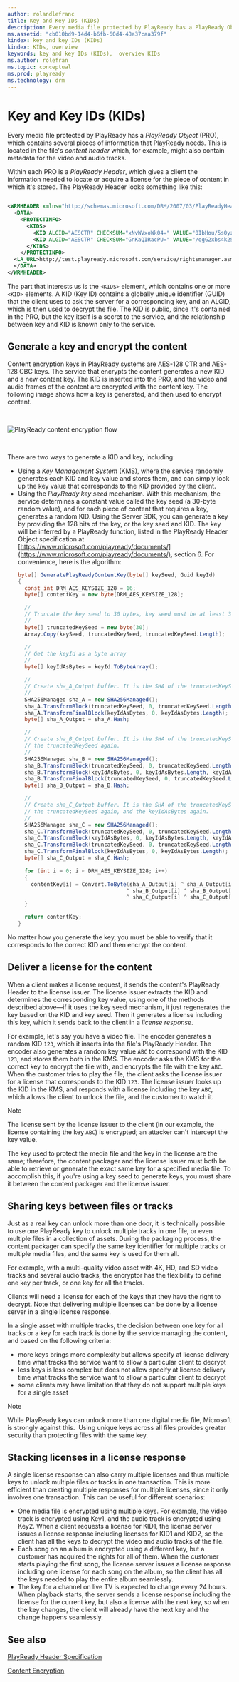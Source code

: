```yaml
---
author: rolandlefranc
title: Key and Key IDs (KIDs)
description: Every media file protected by PlayReady has a PlayReady Object, which contains several pieces of information that PlayReady needs.
ms.assetid: "cb010bd9-14d4-b6fb-60d4-48a37caa379f"
kindex: key and key IDs (KIDs)
kindex: KIDs, overview
keywords: key and key IDs (KIDs),  overview KIDs
ms.author: rolefran
ms.topic: conceptual
ms.prod: playready
ms.technology: drm
---
```



# Key and Key IDs (KIDs)


Every media file protected by PlayReady has a *PlayReady Object* (PRO), which contains several pieces of information that PlayReady needs. This is located in the file's *content header* which, for example, might also contain metadata for the video and audio tracks.


Within each PRO is a *PlayReady Header*, which gives a client the information needed to locate or acquire a license for the piece of content in which it's stored. The PlayReady Header looks something like this:

```xml

<WRMHEADER xmlns="http://schemas.microsoft.com/DRM/2007/03/PlayReadyHeader" version="4.2.0.0">
  <DATA>
    <PROTECTINFO>
      <KIDS>
        <KID ALGID="AESCTR" CHECKSUM="xNvWVxoWk04=" VALUE="0IbHou/5s0yzM80yOkKEpQ=="></KID>
        <KID ALGID="AESCTR" CHECKSUM="GnKaQIRacPU=" VALUE="/qgG2xbs4k2SKCxx6bhWqw=="></KID>
      </KIDS>
    </PROTECTINFO>
  <LA_URL>http://test.playready.microsoft.com/service/rightsmanager.asmx</LA_URL>
  </DATA>
</WRMHEADER>

```


The part that interests us is the `<KIDS>` element, which contains one or more `<KID>` elements. A KID (Key ID) contains a globally unique identifier (GUID) that the client uses to ask the server for a corresponding key, and an ALGID, which is then used to decrypt the file. The KID is public, since it's contained in the PRO, but the key itself is a secret to the service, and the relationship between key and KID is known only to the service.



## Generate a key and encrypt the content


Content encryption keys in PlayReady systems are AES-128 CTR and AES-128 CBC keys. The service that encrypts the content generates a new KID and a new content key. The KID is inserted into the PRO, and the video and audio frames of the content are encrypted with the content key. The following image shows how a key is generated, and then used to encrypt content.

&nbsp;

![PlayReady content encryption flow](../images/playready_encryption.jpg)

&nbsp;

There are two ways to generate a KID and key, including:

   *  Using a *Key Management System* (KMS), where the service randomly generates each KID and key value and stores them, and can simply look up the key value that corresponds to the KID provided by the client. <br/>
   *  Using the *PlayReady key seed* mechanism. With this mechanism, the service determines a constant value called the key seed (a 30-byte random value), and for each piece of content that requires a key, generates a random KID. Using the Server SDK, you can generate a key by providing the 128 bits of the key, or the key seed and KID. The key will be inferred by a PlayReady function, listed in the PlayReady Header Object specification at [https://www.microsoft.com/playready/documents/](https://www.microsoft.com/playready/documents/), section 6. For convenience, here is the algorithm: <br/>
      ```cs
      byte[] GeneratePlayReadyContentKey(byte[] keySeed, Guid keyId)
      {
        const int DRM_AES_KEYSIZE_128 = 16;
        byte[] contentKey = new byte[DRM_AES_KEYSIZE_128];

        //
        // Truncate the key seed to 30 bytes, key seed must be at least 30 bytes long.
        //
        byte[] truncatedKeySeed = new byte[30];
        Array.Copy(keySeed, truncatedKeySeed, truncatedKeySeed.Length);

        //
        // Get the keyId as a byte array
        //
        byte[] keyIdAsBytes = keyId.ToByteArray();

        //
        // Create sha_A_Output buffer. It is the SHA of the truncatedKeySeed and the keyIdAsBytes
        //
        SHA256Managed sha_A = new SHA256Managed();
        sha_A.TransformBlock(truncatedKeySeed, 0, truncatedKeySeed.Length, truncatedKeySeed, 0);
        sha_A.TransformFinalBlock(keyIdAsBytes, 0, keyIdAsBytes.Length);
        byte[] sha_A_Output = sha_A.Hash;

        //
        // Create sha_B_Output buffer. It is the SHA of the truncatedKeySeed, the keyIdAsBytes, and
        // the truncatedKeySeed again.
        //
        SHA256Managed sha_B = new SHA256Managed();
        sha_B.TransformBlock(truncatedKeySeed, 0, truncatedKeySeed.Length, truncatedKeySeed, 0);
        sha_B.TransformBlock(keyIdAsBytes, 0, keyIdAsBytes.Length, keyIdAsBytes, 0);
        sha_B.TransformFinalBlock(truncatedKeySeed, 0, truncatedKeySeed.Length);
        byte[] sha_B_Output = sha_B.Hash;

        //
        // Create sha_C_Output buffer. It is the SHA of the truncatedKeySeed, the keyIdAsBytes,
        // the truncatedKeySeed again, and the keyIdAsBytes again.
        //
        SHA256Managed sha_C = new SHA256Managed();
        sha_C.TransformBlock(truncatedKeySeed, 0, truncatedKeySeed.Length, truncatedKeySeed, 0);
        sha_C.TransformBlock(keyIdAsBytes, 0, keyIdAsBytes.Length, keyIdAsBytes, 0);
        sha_C.TransformBlock(truncatedKeySeed, 0, truncatedKeySeed.Length, truncatedKeySeed, 0);
        sha_C.TransformFinalBlock(keyIdAsBytes, 0, keyIdAsBytes.Length);
        byte[] sha_C_Output = sha_C.Hash;

        for (int i = 0; i < DRM_AES_KEYSIZE_128; i++)
        {
          contentKey[i] = Convert.ToByte(sha_A_Output[i] ^ sha_A_Output[i + DRM_AES_KEYSIZE_128]
                                        ^ sha_B_Output[i] ^ sha_B_Output[i + DRM_AES_KEYSIZE_128]
                                        ^ sha_C_Output[i] ^ sha_C_Output[i + DRM_AES_KEYSIZE_128]);
        }

        return contentKey;
      }
      ```




No matter how you generate the key, you must be able to verify that it corresponds to the correct KID and then encrypt the content.

<a id="ID4ENC"></a>



## Deliver a license for the content


When a client makes a license request, it sends the content's PlayReady Header to the license issuer. The license issuer extracts the KID and determines the corresponding key value, using one of the methods described above&mdash;if it uses the key seed mechanism, it just regenerates the key based on the KID and key seed. Then it generates a license including this key, which it sends back to the client in a *license response*.


For example, let's say you have a video file. The encoder generates a random KID `123`, which it inserts into the file's PlayReady Header. The encoder also generates a random key value `ABC` to correspond with the KID `123`, and stores them both in the KMS. The encoder asks the KMS for the correct key to encrypt the file with, and encrypts the file with the key `ABC`. When the customer tries to play the file, the client asks the license issuer for a license that corresponds to the KID `123`. The license issuer looks up the KID in the KMS, and responds with a license including the key `ABC`, which allows the client to unlock the file, and the customer to watch it.

> [!NOTE]
> The license sent by the license issuer to the client (in our example, the license containing the key `ABC`) is encrypted; an attacker can't intercept the key value.

The key used to protect the media file and the key in the license are the same; therefore, the content packager and the license issuer must both be able to retrieve or generate the exact same key for a specified media file. To accomplish this, if you're using a key seed to generate keys, you must share it between the content packager and the license issuer.

<a id="ID4E2D"></a>



## Sharing keys between files or tracks


Just as a real key can unlock more than one door, it is technically possible to use one PlayReady key to unlock multiple tracks in one file, or even multiple files in a collection of assets. During the packaging process, the content packager can specify the same key identifier for multiple tracks or multiple media files, and the same key is used for them all.

For example, with a multi-quality video asset with 4K, HD, and SD video tracks and several audio tracks, the encryptor has the flexibility to define one key per track, or one key for all the tracks.

Clients will need a license for each of the keys that they have the right to decrypt. Note that delivering multiple licenses can be done by a license server in a single license response.

In a single asset with multiple tracks, the decision between one key for all tracks or a key for each track is done by the service managing the content, and based on the following criteria:
- more keys brings more complexity but allows specify at license delivery time what tracks the service want to allow a particular client to decrypt
- less keys is less complex but does not allow specify at license delivery time what tracks the service want to allow a particular client to decrypt
- some clients may have limitation that they do not support multiple keys for a single asset

> [!NOTE]
> While PlayReady keys can unlock more than one digital media file, Microsoft is strongly against this.  Using unique keys across all files provides greater security than protecting files with the same key.


<a id="ID4EEE"></a>



## Stacking licenses in a license response


A single license response can also carry multiple licenses and thus multiple keys to unlock multiple files or tracks in one transaction. This is more efficient than creating multiple responses for multiple licenses, since it only involves one transaction. This can be useful for different scenarios:

   *  One media file is encrypted using multiple keys. For example, the video track is encrypted using Key1, and the audio track is encrypted using Key2. When a client requests a license for KID1, the license server issues a license response including licenses for KID1 and KID2, so the client has all the keys to decrypt the video and audio tracks of the file. <br/>
   *  Each song on an album is encrypted using a different key, but a customer has acquired the rights for all of them. When the customer starts playing the first song, the license server issues a license response including one license for each song on the album, so the client has all the keys needed to play the entire album seamlessly. <br/>
   *  The key for a channel on live TV is expected to change every 24 hours. When playback starts, the server sends a license response including the license for the current key, but also a license with the next key, so when the key changes, the client will already have the next key and the change happens seamlessly. <br/>


<a id="ID4E4E"></a>



## See also

 [PlayReady Header Specification](http://www.microsoft.com/playready/documents/)

 [Content Encryption](content-encryption.md)

